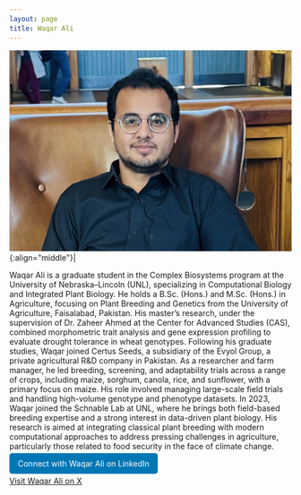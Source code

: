 ```yaml
---
layout: page
title: Waqar Ali
---
```


![Waqar Ali](/images/People_Images/WaqarAli2.jpg){:align="middle"}|

Waqar Ali is a graduate student in the Complex Biosystems program at the University of Nebraska–Lincoln (UNL), specializing in Computational Biology and Integrated Plant Biology. He holds a B.Sc. (Hons.) and M.Sc. (Hons.) in Agriculture, focusing on Plant Breeding and Genetics from the University of Agriculture, Faisalabad, Pakistan. His master’s research, under the supervision of Dr. Zaheer Ahmed at the Center for Advanced Studies (CAS), combined morphometric trait analysis and gene expression profiling to evaluate drought tolerance in wheat genotypes.
Following his graduate studies, Waqar joined Certus Seeds, a subsidiary of the Evyol Group, a private agricultural R&D company in Pakistan. As a researcher and farm manager, he led breeding, screening, and adaptability trials across a range of crops, including maize, sorghum, canola, rice, and sunflower, with a primary focus on maize. His role involved managing large-scale field trials and handling high-volume genotype and phenotype datasets.
In 2023, Waqar joined the Schnable Lab at UNL, where he brings both field-based breeding expertise and a strong interest in data-driven plant biology. His research is aimed at integrating classical plant breeding with modern computational approaches to address pressing challenges in agriculture, particularly those related to food security in the face of climate change.

<a href="https://www.linkedin.com/in/waqar-ali-a81318aa?utm_source=share&utm_campaign=share_via&utm_content=profile&utm_medium=ios_app" 
   target="_blank" 
   style="padding: 10px 15px; background-color: #0077B5; color: white; text-decoration: none; border-radius: 5px;">
   Connect with Waqar Ali on LinkedIn
</a>


<a href="https://x.com/waqarali325?s=21" target="_blank">Visit Waqar Ali on X</a>

